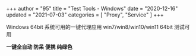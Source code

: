 +++
author = "95"
title = "Test Tools - Windows"
date = "2020-12-16"
updated = "2021-07-03"
categories = [
    "Proxy",
    "Service"
]
+++

Windows 64bit 系统可用的一键代理应用
win7/win8/win10/win11 64bit 测试可用

**一键全自动 防呆 便携 纯绿色**
